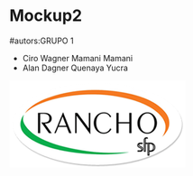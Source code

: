 # Mockup2

#autors:GRUPO 1
- Ciro Wagner Mamani Mamani
- Alan Dagner Quenaya Yucra

![logo](img/logo.png)

